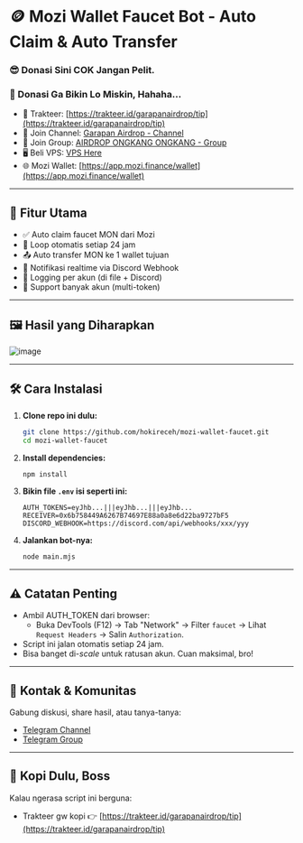 
# 🪙 Mozi Wallet Faucet Bot - Auto Claim & Auto Transfer

### 😎 Donasi Sini COK Jangan Pelit.
### 💸 Donasi Ga Bikin Lo Miskin, Hahaha...

- 🍵 Trakteer: [https://trakteer.id/garapanairdrop/tip](https://trakteer.id/garapanairdrop/tip)
- 📢 Join Channel: [Garapan Airdrop - Channel](https://t.me/garapanairdrop_indonesia)
- 💬 Join Group: [AIRDROP ONGKANG ONGKANG - Group](https://t.me/ongkang_ongkang)
- 🖥️ Beli VPS: [VPS Here](https://bit.ly/vps-here)
- 🌐 Mozi Wallet: [https://app.mozi.finance/wallet](https://app.mozi.finance/wallet)

---

## 🎯 Fitur Utama

- ✅ Auto claim faucet MON dari Mozi
- 🔁 Loop otomatis setiap 24 jam
- 📤 Auto transfer MON ke 1 wallet tujuan
- 🔔 Notifikasi realtime via Discord Webhook
- 📄 Logging per akun (di file + Discord)
- 🔐 Support banyak akun (multi-token)

---

## 🖼️ Hasil yang Diharapkan

![image](https://github.com/user-attachments/assets/24143a3a-8cd8-44f0-b297-b415d03b0646)

---

## 🛠️ Cara Instalasi

1. **Clone repo ini dulu:**
   ```bash
   git clone https://github.com/hokireceh/mozi-wallet-faucet.git
   cd mozi-wallet-faucet
   ```

2. **Install dependencies:**
   ```bash
   npm install
   ```

3. **Bikin file `.env` isi seperti ini:**
   ```env
   AUTH_TOKENS=eyJhb...|||eyJhb...|||eyJhb...
   RECEIVER=0x6b758449A6267B74697E88a0a8e6d22ba9727bF5
   DISCORD_WEBHOOK=https://discord.com/api/webhooks/xxx/yyy
   ```

4. **Jalankan bot-nya:**
   ```bash
   node main.mjs
   ```

---

## ⚠️ Catatan Penting

- Ambil AUTH_TOKEN dari browser:
  - Buka DevTools (F12) → Tab "Network" → Filter `faucet` → Lihat `Request Headers` → Salin `Authorization`.
- Script ini jalan otomatis setiap 24 jam.
- Bisa banget di-*scale* untuk ratusan akun. Cuan maksimal, bro!

---

## 🤝 Kontak & Komunitas

Gabung diskusi, share hasil, atau tanya-tanya:
- [Telegram Channel](https://t.me/garapanairdrop_indonesia)
- [Telegram Group](https://t.me/ongkang_ongkang)

---

## 🧉 Kopi Dulu, Boss

Kalau ngerasa script ini berguna:
- Trakteer gw kopi 👉 [https://trakteer.id/garapanairdrop/tip](https://trakteer.id/garapanairdrop/tip)

